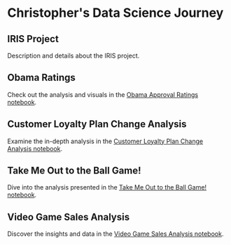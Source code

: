 # Christopher's Data Science Journey

<!-- IRIS Project Section -->
<section id="iris-project">
    <h2>IRIS Project</h2>
    <p>Description and details about the IRIS project.</p>
    <!-- Add any images, links, or further content related to this project -->
</section>

<!-- Obama Ratings Section -->
<section id="obama-ratings">
    <h2>Obama Ratings</h2>
    <p>Check out the analysis and visuals in the 
       <a href="https://github.com/chsimpsonBU/FinalPortfolio/blob/a0b7f758677f85c21884255765a3f0a829638df5/Obama%20Approval%20Ratings%20Python.ipynb">Obama Approval Ratings notebook</a>.
    </p>
</section>

<!-- Customer Loyalty Plan Change Analysis Section -->
<section id="customer-loyalty">
    <h2>Customer Loyalty Plan Change Analysis</h2>
    <p>Examine the in-depth analysis in the 
       <a href="https://github.com/chsimpsonBU/FinalPortfolio/blob/0112b63a5f68d079481b4eb2ab0e8ea24214724a/12.2%20Term%20Project.ipynb">Customer Loyalty Plan Change Analysis notebook</a>.
    </p>
</section>

<!-- Take Me Out to the Ball Game! Section -->
<section id="ball-game">
    <h2>Take Me Out to the Ball Game!</h2>
    <p>Dive into the analysis presented in the 
       <a href="https://github.com/chsimpsonBU/FinalPortfolio/blob/58ff1a64c45ba4698d8b2cd3e625df4c29b80628/630%20week%203.ipynb">Take Me Out to the Ball Game! notebook</a>.
    </p>
</section>

<!-- Video Game Sales Analysis Section -->
<section id="video-game-sales">
    <h2>Video Game Sales Analysis</h2>
    <p>Discover the insights and data in the 
       <a href="https://github.com/chsimpsonBU/FinalPortfolio/blob/a593b2a7f239ae2f1827181a678a94b3048b3372/DSC%20630%20Week%201.ipynb">Video Game Sales Analysis notebook</a>.
    </p>
</section>


